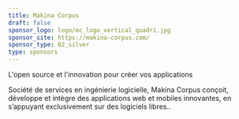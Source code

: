 ```yaml
---
title: Makina Corpus
draft: false
sponsor_logo: logo/mc_logo_vertical_quadri.jpg
sponsor_site: https://makina-corpus.com/
sponsor_type: 02_silver
type: sponsors
---
```

 L'open source et l'innovation pour créer vos applications

Société de services en ingénierie logicielle, Makina Corpus conçoit, développe et intègre des applications web et mobiles innovantes, en s’appuyant exclusivement sur des logiciels libres..